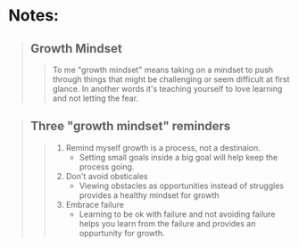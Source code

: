 # Notes:

>## Growth Mindset
>
>> To me "growth mindset" means taking on a mindset to push through things that might be challenging or seem difficult at first glance. In another words it's teaching yourself to love learning and not letting the fear. 

> ## Three "growth mindset" reminders
>>
>> 1. Remind myself growth is a process, not a destinaion. 
>>    - Setting small goals inside a big goal will help keep the process going. 
>> 2. Don't avoid obsticales 
>>    - Viewing obstacles as opportunities instead of struggles provides a healthy mindset for growth
>> 3. Embrace failure
>>    - Learning to be ok with failure and not avoiding failure helps you learn from the failure and provides an oppurtunity for growth. 
